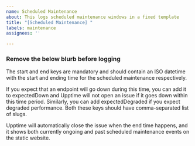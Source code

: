 ```yaml
---
name: Scheduled Maintenance
about: This logs scheduled maintenance windows in a fixed template
title: "[Scheduled Maintenance] "
labels: maintenance
assignees: ''

---
```


<!--
start: 2021-02-24T13:00:00+00:00
end: 2021-02-24T14:00:00+00:00
expectedDown: google, hacker-news
-->

### Remove the below blurb before logging
The start and end keys are mandatory and should contain an ISO datetime with the start and ending time for the scheduled maintenance respectively.

If you expect that an endpoint will go down during this time, you can add it to expectedDown and Upptime will not open an issue if it goes down within this time period. Similarly, you can add expectedDegraded if you expect degraded performance. Both these keys should have comma-separated list of slugs.

Upptime will automatically close the issue when the end time happens, and it shows both currently ongoing and past scheduled maintenance events on the static website.
